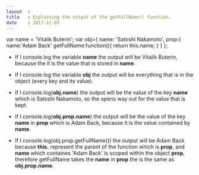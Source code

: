 ```yaml
---
layout  :
title   : Explaining the output of the getFullName() function.
date    : 2017-11-03
---
```


var name = 'Vitalik Buterin';
var obj={
    name: 'Satoshi Nakamoto',
    prop:{
        name:'Adam Back'
        getFullName:function(){
            return this.name;
        }
    }
};

-   If I console.log the variable **name** the output will be Vitalik Buterin, because the it is the value that is stored in **name**.

-   If I console.log the variable **obj** the output will be everything that is in the object (every key and its value).

-   If I console.log(**obj.name**) the output will be the value of the key **name** which is Satoshi Nakamoto, so the opens way out for the value that is kept.

-   If I console.log(**obj.prop.name**) the output will be the value of the key **name** in **prop** which is Adam Back, because it is the value contained by **name**.

-   If I console.log(obj.prop.getFullName()) the output will be Adam Back because **this.** represent the parent of the function which is **prop**, and **name** which containes 'Adam Back' is scoped within the object **prop**, therefore getFullName takes the **name** in **prop** the is the same as **obj.prop.name**.